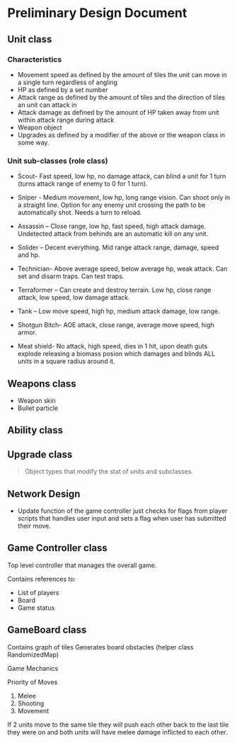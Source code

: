 # Preliminary Design Document
## Unit class

### Characteristics

* Movement speed as defined by the amount of tiles the unit can move in a single turn regardless of angling
* HP as defined by a set number
* Attack range as defined by the amount of tiles and the direction of tiles an unit can attack in
* Attack damage as defined by the amount of HP taken away from unit within attack range during attack
* Weapon object
* Upgrades as defined by a modifier of the above or the weapon class in some way.

###	Unit sub-classes (role class)

*	Scout- Fast speed, low hp, no damage attack, can blind a unit for 1 turn (turns attack range of 	enemy to 0 for 1 turn).

*	Sniper -  Medium movement, low hp, long range vision. Can shoot only in a straight line. 	Option for any enemy unit crossing the path to be automatically shot. Needs a turn to reload.

*	Assassin – Close range, low hp, fast speed, high attack damage. Undetected attack from behinds 	are an automatic kill on any unit.

*	Solider – Decent everything. Mid range attack range, damage, speed and hp.

*	Technician- Above average speed, below average hp, weak attack. Can set and disarm traps. Can test traps.

*	Terraformer – Can create and destroy terrain. Low hp, close range attack, low speed, low damage attack.

*	Tank – Low move speed, high hp, medium attack damage, low range.

*	Shotgun Bitch- AOE attack, close range, average move speed, high armor.

*	Meat shield- No attack, high speed, dies in 1 hit, upon death guts explode releasing a biomass posion which damages and blinds ALL units in a square radius around it.


## Weapons class

* Weapon skin
* Bullet particle

## Ability class


## Upgrade class

>Object types that modify the stat of units and subclasses.

## Network Design
* Update function of the game controller just checks for flags from player scripts that handles user input and sets a flag when user has submitted their move. 

## Game Controller class

Top level controller that manages the overall game.

Contains references to:
* List of players
* Board
* Game status

## GameBoard class

Contains graph of tiles
Generates board obstacles (helper class RandomizedMap)

Game Mechanics

Priority of Moves

1. Melee
2. Shooting
3. Movement

If 2 units move to the same tile they will push each other back to the last tile they were on and both units will have melee damage inflicted to each other. 

